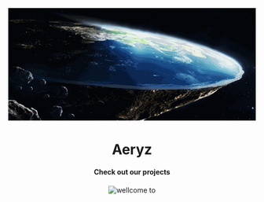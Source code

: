 <div align="center">
    <img alt="Earth Proof" src="https://github.com/Aeryz-xyz/.github/raw/main/assets/real-earth.gif"/>
    <h1 align="center"><b>Aeryz</b></h1>
    <h4 align="center"><b>Check out our projects</b></h4>
    <img align="center" alt="wellcome to" src="https://gpvc.arturio.dev/Aeryz-xyz">
<div>
